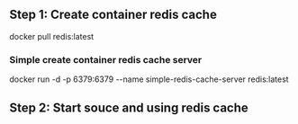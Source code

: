## Step 1: Create container redis cache

docker pull redis:latest

### Simple create container redis cache server

docker run -d -p 6379:6379 --name simple-redis-cache-server redis:latest

## Step 2: Start souce and using redis cache
